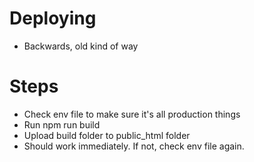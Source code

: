 # Deploying

- Backwards, old kind of way

# Steps

- Check env file to make sure it's all production things
- Run npm run build
- Upload build folder to public_html folder
- Should work immediately. If not, check env file again.
